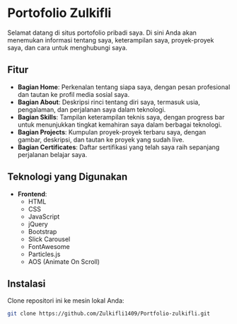 # Portofolio Zulkifli

Selamat datang di situs portofolio pribadi saya. Di sini Anda akan menemukan informasi tentang saya, keterampilan saya, proyek-proyek saya, dan cara untuk menghubungi saya.

## Fitur

- **Bagian Home**: Perkenalan tentang siapa saya, dengan pesan profesional dan tautan ke profil media sosial saya.
- **Bagian About**: Deskripsi rinci tentang diri saya, termasuk usia, pengalaman, dan perjalanan saya dalam teknologi.
- **Bagian Skills**: Tampilan keterampilan teknis saya, dengan progress bar untuk menunjukkan tingkat kemahiran saya dalam berbagai teknologi.
- **Bagian Projects**: Kumpulan proyek-proyek terbaru saya, dengan gambar, deskripsi, dan tautan ke proyek yang sudah live.
- **Bagian Certificates**: Daftar sertifikasi yang telah saya raih sepanjang perjalanan belajar saya.

## Teknologi yang Digunakan

- **Frontend**:
  - HTML
  - CSS
  - JavaScript
  - jQuery
  - Bootstrap
  - Slick Carousel
  - FontAwesome
  - Particles.js
  - AOS (Animate On Scroll)

## Instalasi

Clone repositori ini ke mesin lokal Anda:

```bash
git clone https://github.com/Zulkifli1409/Portfolio-zulkifli.git
